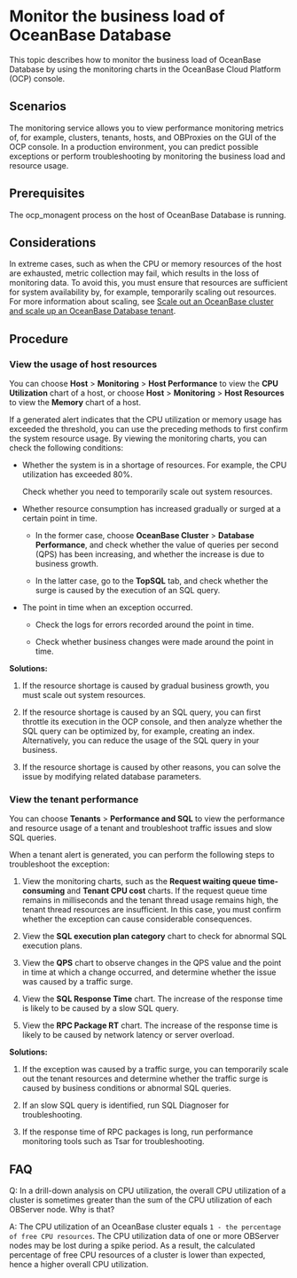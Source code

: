 # Monitor the business load of OceanBase Database

This topic describes how to monitor the business load of OceanBase Database by using the monitoring charts in the OceanBase Cloud Platform (OCP) console.

## Scenarios

The monitoring service allows you to view performance monitoring metrics of, for example, clusters, tenants, hosts, and OBProxies on the GUI of the OCP console. In a production environment, you can predict possible exceptions or perform troubleshooting by monitoring the business load and resource usage.

## Prerequisites

The ocp_monagent process on the host of OceanBase Database is running.

## Considerations

In extreme cases, such as when the CPU or memory resources of the host are exhausted, metric collection may fail, which results in the loss of monitoring data. To avoid this, you must ensure that resources are sufficient for system availability by, for example, temporarily scaling out resources. For more information about scaling, see [Scale out an OceanBase cluster and scale up an OceanBase Database tenant](500.ocp-tenant-expansion.md).

## Procedure

### View the usage of host resources

You can choose **Host** > **Monitoring** > **Host Performance** to view the **CPU Utilization** chart of a host, or choose **Host** > **Monitoring** > **Host Resources** to view the **Memory** chart of a host.

If a generated alert indicates that the CPU utilization or memory usage has exceeded the threshold, you can use the preceding methods to first confirm the system resource usage. By viewing the monitoring charts, you can check the following conditions:

* Whether the system is in a shortage of resources. For example, the CPU utilization has exceeded 80%.

   Check whether you need to temporarily scale out system resources.

* Whether resource consumption has increased gradually or surged at a certain point in time.

  * In the former case, choose **OceanBase Cluster** > **Database Performance**, and check whether the value of queries per second (QPS) has been increasing, and whether the increase is due to business growth.

  * In the latter case, go to the **TopSQL** tab, and check whether the surge is caused by the execution of an SQL query.

* The point in time when an exception occurred.

  * Check the logs for errors recorded around the point in time.

  * Check whether business changes were made around the point in time.

**Solutions:**

1. If the resource shortage is caused by gradual business growth, you must scale out system resources.

2. If the resource shortage is caused by an SQL query, you can first throttle its execution in the OCP console, and then analyze whether the SQL query can be optimized by, for example, creating an index. Alternatively, you can reduce the usage of the SQL query in your business.

3. If the resource shortage is caused by other reasons, you can solve the issue by modifying related database parameters.

### View the tenant performance

You can choose **Tenants** > **Performance and SQL** to view the performance and resource usage of a tenant and troubleshoot traffic issues and slow SQL queries.

When a tenant alert is generated, you can perform the following steps to troubleshoot the exception:

1. View the monitoring charts, such as the **Request waiting queue time-consuming** and **Tenant CPU cost** charts. If the request queue time remains in milliseconds and the tenant thread usage remains high, the tenant thread resources are insufficient. In this case, you must confirm whether the exception can cause considerable consequences.

2. View the **SQL execution plan category** chart to check for abnormal SQL execution plans.

3. View the **QPS** chart to observe changes in the QPS value and the point in time at which a change occurred, and determine whether the issue was caused by a traffic surge.

4. View the **SQL Response Time** chart. The increase of the response time is likely to be caused by a slow SQL query.

5. View the **RPC Package RT** chart. The increase of the response time is likely to be caused by network latency or server overload.

**Solutions:**

1. If the exception was caused by a traffic surge, you can temporarily scale out the tenant resources and determine whether the traffic surge is caused by business conditions or abnormal SQL queries.

2. If an slow SQL query is identified, run SQL Diagnoser for troubleshooting.

3. If the response time of RPC packages is long, run performance monitoring tools such as Tsar for troubleshooting.

## FAQ

Q: In a drill-down analysis on CPU utilization, the overall CPU utilization of a cluster is sometimes greater than the sum of the CPU utilization of each OBServer node. Why is that?

A: The CPU utilization of an OceanBase cluster equals `1 - the percentage of free CPU resources`. The CPU utilization data of one or more OBServer nodes may be lost during a spike period. As a result, the calculated percentage of free CPU resources of a cluster is lower than expected, hence a higher overall CPU utilization.
